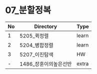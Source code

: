   # 07_분할정복

| No | Directory | Type |
|---|---|---|
| 1 | 5205_퀵정렬 | learn |
| 2 | 5204_병합정렬 | learn |
| 3 | 5207_이진탐색 | HW |
| - | 1486_장훈이의높은선반 | extra |
